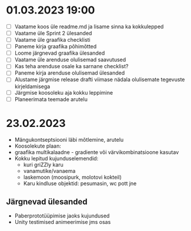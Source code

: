 # 01.03.2023 19:00
- [ ] Vaatame koos üle readme.md ja lisame sinna ka kokkulepped
- [ ] Vaatame üle Sprint 2 ülesanded
- [ ] Vaatame üle graafika checklisti
- [ ] Paneme kirja graafika põhimõtted
- [ ] Loome järgnevad graafika ülesanded
- [ ] Vaatame üle arenduse olulisemad saavutused 
- [ ] Kas teha arenduse osale ka sarnane checklist?
- [ ] Paneme kirja arenduse olulisemad ülesanded
- [ ] Alustame järgmise release drafti viimase nädala olulisemate tegevuste kirjeldamisega
- [ ] Järgmise koosoleku aja kokku leppimine
- [ ] Planeerimata teemade arutelu

# 23.02.2023
- Mängukontseptsiooni läbi mõtlemine, arutelu
- Koosolekute plaan: 
- graafika multikalaadne - gradiente või värvikombinatsioone kasutav
- Kokku lepitud kujunduselemendid:
    - kuri griZZly karu
    - vanamutike/vanaema
    - laskemoon (moosipurk, molotovi kokteil)
    - Karu kindluse objektid: pesumasin, wc pott jne

## Järgnevad ülesanded
- Paberprototüüpimise jaoks kujundused
- Unity testimised animeerimise jms osas

